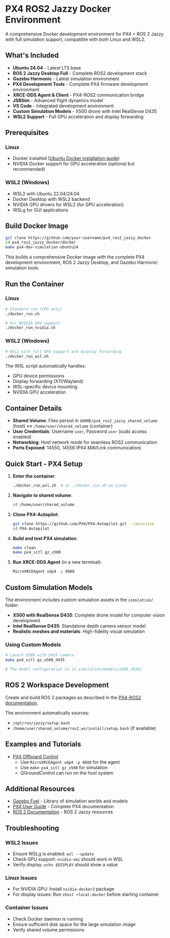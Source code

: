 # PX4 ROS2 Jazzy Docker Environment

A comprehensive Docker development environment for PX4 + ROS 2 Jazzy with full simulation support, compatible with both Linux and WSL2.

## What's Included

* **Ubuntu 24.04** - Latest LTS base
* **ROS 2 Jazzy Desktop Full** - Complete ROS2 development stack
* **Gazebo Harmonic** - Latest simulation environment
* **PX4 Development Tools** - Complete PX4 firmware development environment
* **XRCE-DDS Agent & Client** - PX4-ROS2 communication bridge
* **JSBSim** - Advanced flight dynamics model
* **VS Code** - Integrated development environment
* **Custom Simulation Models** - X500 drone with Intel RealSense D435
* **WSL2 Support** - Full GPU acceleration and display forwarding

## Prerequisites

### Linux
- Docker installed ([Ubuntu Docker installation guide](https://docs.docker.com/engine/install/ubuntu/))
- NVIDIA Docker support for GPU acceleration (optional but recommended)

### WSL2 (Windows)
- WSL2 with Ubuntu 22.04/24.04
- Docker Desktop with WSL2 backend
- NVIDIA GPU drivers for WSL2 (for GPU acceleration)
- WSLg for GUI applications

## Build Docker Image

```bash
git clone https://github.com/your-username/px4_ros2_jazzy_docker
cd px4_ros2_jazzy_docker/docker
make px4-dev-simulation-ubuntu24
```

This builds a comprehensive Docker image with the complete PX4 development environment, ROS 2 Jazzy Desktop, and Gazebo Harmonic simulation tools.

## Run the Container

### Linux
```bash
# Standard run (CPU only)
./docker_run.sh

# For NVIDIA GPU support
./docker_run_nvidia.sh
```

### WSL2 (Windows)
```bash
# WSL2 with full GPU support and display forwarding
./docker_run_wsl.sh
```

The WSL script automatically handles:
- GPU device permissions
- Display forwarding (X11/Wayland)
- WSL-specific device mounting
- NVIDIA GPU acceleration

## Container Details

* **Shared Volume**: Files persist in `$HOME/px4_ros2_jazzy_shared_volume` (host) ↔ `/home/user/shared_volume` (container)
* **User Credentials**: Username `user`, Password `user` (sudo access enabled)
* **Networking**: Host network mode for seamless ROS2 communication
* **Ports Exposed**: 14550, 14556 (PX4 MAVLink communication)

## Quick Start - PX4 Setup

1. **Enter the container**:
   ```bash
   ./docker_run_wsl.sh  # or ./docker_run.sh on Linux
   ```

2. **Navigate to shared volume**:
   ```bash
   cd /home/user/shared_volume
   ```

3. **Clone PX4-Autopilot**:
   ```bash
   git clone https://github.com/PX4/PX4-Autopilot.git --recursive
   cd PX4-Autopilot
   ```

4. **Build and test PX4 simulation**:
   ```bash
   make clean
   make px4_sitl gz_x500
   ```

5. **Run XRCE-DDS Agent** (in a new terminal):
   ```bash
   MicroXRCEAgent udp4 -p 8888
   ```

## Custom Simulation Models

The environment includes custom simulation assets in the `simulation/` folder:

- **X500 with RealSense D435**: Complete drone model for computer vision development
- **Intel RealSense D435**: Standalone depth camera sensor model
- **Realistic meshes and materials**: High-fidelity visual simulation

### Using Custom Models

```bash
# Launch X500 with D435 camera
make px4_sitl gz_x500_d435

# The model configuration is in simulation/models/x500_d435/
```

## ROS 2 Workspace Development

Create and build ROS 2 packages as described in the [PX4-ROS2 documentation](https://docs.px4.io/main/en/ros/ros2_comm.html#build-ros-2-workspace).

The environment automatically sources:
- `/opt/ros/jazzy/setup.bash`
- `/home/user/shared_volume/ros2_ws/install/setup.bash` (if available)

## Examples and Tutorials

* [PX4 Offboard Control](https://github.com/Jaeyoung-Lim/px4-offboard)
  - Use `MicroXRCEAgent udp4 -p 8888` for the agent
  - Use `make px4_sitl gz_x500` for simulation
  - QGroundControl can run on the host system

## Additional Resources

* [Gazebo Fuel](https://app.gazebosim.org/fuel) - Library of simulation worlds and models
* [PX4 User Guide](https://docs.px4.io/main/en/) - Complete PX4 documentation
* [ROS 2 Documentation](https://docs.ros.org/en/jazzy/) - ROS 2 Jazzy resources

## Troubleshooting

### WSL2 Issues
- Ensure WSLg is enabled: `wsl --update`
- Check GPU support: `nvidia-smi` should work in WSL
- Verify display: `echo $DISPLAY` should show a value

### Linux Issues
- For NVIDIA GPU: Install `nvidia-docker2` package
- For display issues: Run `xhost +local:docker` before starting container

### Container Issues
- Check Docker daemon is running
- Ensure sufficient disk space for the large simulation image
- Verify shared volume permissions
